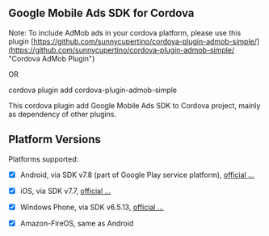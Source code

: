 ## Google Mobile Ads SDK for Cordova

Note: To include AdMob ads in your cordova platform, please use this plugin [https://github.com/sunnycupertino/cordova-plugin-admob-simple/](https://github.com/sunnycupertino/cordova-plugin-admob-simple/ "Cordova AdMob Plugin") 

OR

cordova plugin add cordova-plugin-admob-simple

This cordova plugin add Google Mobile Ads SDK to Cordova project, mainly as dependency of other plugins.

## Platform Versions

Platforms supported:
- [x] Android, via SDK v7.8 (part of Google Play service platform), [official ...](https://developers.google.com/admob/android/download)
- [x] iOS, via SDK v7.7, [official ...](https://developers.google.com/admob/ios/download)
- [x] Windows Phone, via SDK v6.5.13, [official ...](https://developers.google.com/admob/wp/download)
- [x] Amazon-FireOS, same as Android




